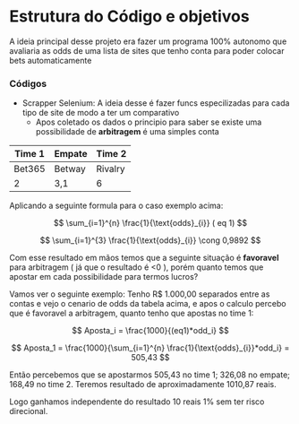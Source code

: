 # Estrutura do Código e objetivos

A ideia principal desse projeto era fazer um programa 100% autonomo que avaliaria as odds de uma lista de sites que tenho conta para poder colocar bets automaticamente

### Códigos
* Scrapper Selenium:
           A ideia desse é fazer funcs especilizadas para cada tipo de site de modo a ter um comparativo
  * Apos coletado os dados o principio para saber se existe uma possibilidade de **arbitragem** é uma simples conta
    
| Time 1 | Empate | Time 2 |
|----------|----------|----------|
| Bet365 | Betway | Rivalry |
| 2| 3,1 | 6 |

Aplicando a seguinte formula para o caso exemplo acima:

$$
\sum_{i=1}^{n} \frac{1}{\text{odds}_{i}} ( eq 1)
$$


$$
\sum_{i=1}^{3} \frac{1}{\text{odds}_{i}} \cong 0,9892
$$

Com esse resultado em mãos temos que a seguinte situação é **favoravel** para arbitragem ( já que o resultado é <0 ), porém quanto temos que apostar em cada possibilidade para termos lucros?

Vamos ver o seguinte exemplo: Tenho R$ 1.000,00 separados entre as contas e vejo o cenario de odds da tabela acima, e apos o calculo percebo que é favoravel a arbitragem, quanto tenho que apostas no time 1:

$$
Aposta_i = \frac{1000}{(eq1)*odd_i}
$$


$$
Aposta_1 = \frac{1000}{\sum_{i=1}^{n} \frac{1}{\text{odds}_{i}}*odd_i} = 505,43
$$

Então percebemos que se apostarmos 505,43 no time 1; 326,08 no empate; 168,49 no time 2. Teremos resultado de aproximadamente 1010,87 reais. 

Logo ganhamos independente do resultado 10 reais 1% sem ter risco direcional. 


